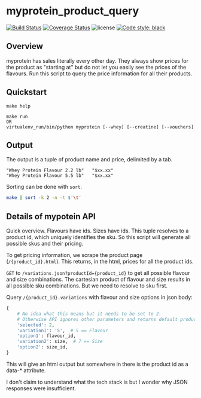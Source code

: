 # myprotein_product_query

[![Build Status](https://travis-ci.com/ipwnponies/myprotein_product_query.svg?branch=master)](https://travis-ci.com/ipwnponies/myprotein_product_query)
[![Coverage Status](https://img.shields.io/coveralls/github/ipwnponies/myprotein_product_query.svg)](https://coveralls.io/github/ipwnponies/myprotein_product_query?branch=master)
![license](https://img.shields.io/github/license/ipwnponies/myprotein_product_query.svg)
[![Code style: black](https://img.shields.io/badge/code%20style-black-000000.svg)](https://github.com/ambv/black)

## Overview

myprotein has sales literally every other day.
They always show prices for the product as "starting at" but do not let you easily see the prices of the flavours.
Run this script to query the price information for all their products.

## Quickstart

```Shell
make help

make run
OR
virtualenv_run/bin/python myprotein [--whey] [--creatine] [--vouchers]
```

## Output

The output is a tuple of product name and price, delimited by a tab.

```text
"Whey Protein Flavour 2.2 lb"   "$xx.xx"
"Whey Protein Flavour 5.5 lb"   "$xx.xx"
```

Sorting can be done with `sort`.

```sh
make | sort -k 2 -n -t $'\t'
```

## Details of mypotein API

Quick overview.
Flavours have ids.
Sizes have ids.
This tuple resolves to a product id, which uniquely identifies the sku.
So this script will generate all possible skus and their pricing.

To get pricing information, we scrape the product page (`/{product_id}.html`).
This returns, in the html, prices for all the product ids.

`GET` to `/variations.json?productId={product_id}` to get all possible flavour and size combinations.
The cartesian product of flavour and size results in all possible sku combinations.
But we need to resolve to sku first.

Query `/{product_id}.variations` with flavour and size options in json body:

```python
{
    # No idea what this means but it needs to be set to 2.
    # Otherwise API ignores other parameters and returns default product (unflavoured)
    'selected': 2,
    'variation1': '5',  # 5 == Flavour
    'option1': flavour_id,
    'variation2': size,  # 7 == Size
    'option2': size_id,
}
```

This will give an html output but somewhere in there is the product id as a data-* attribute.

I don't claim to understand what the tech stack is but I wonder why JSON responses were insufficient.
